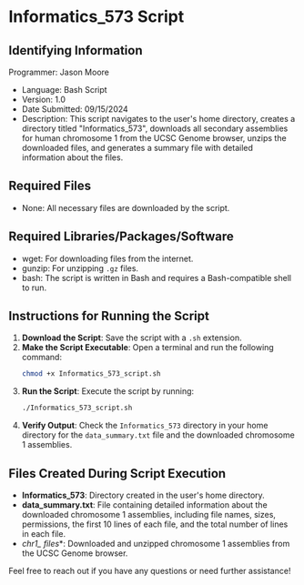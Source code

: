 # Informatics_573 Script

## Identifying Information
  Programmer: Jason Moore
- Language: Bash Script
- Version: 1.0
- Date Submitted: 09/15/2024
- Description: This script navigates to the user's home directory, creates a directory titled "Informatics_573", downloads all secondary assemblies for human chromosome 1 from the UCSC Genome browser, unzips the downloaded files, and generates a summary file with detailed information about the files.

## Required Files
- None: All necessary files are downloaded by the script.

## Required Libraries/Packages/Software
- wget: For downloading files from the internet.
- gunzip: For unzipping `.gz` files.
- bash: The script is written in Bash and requires a Bash-compatible shell to run.

## Instructions for Running the Script
1. **Download the Script**: Save the script with a `.sh` extension.
2. **Make the Script Executable**: Open a terminal and run the following command:
    ```sh
    chmod +x Informatics_573_script.sh
    ```
3. **Run the Script**: Execute the script by running:
    ```sh
    ./Informatics_573_script.sh
    ```
4. **Verify Output**: Check the `Informatics_573` directory in your home directory for the `data_summary.txt` file and the downloaded chromosome 1 assemblies.

## Files Created During Script Execution
- **Informatics_573**: Directory created in the user's home directory.
- **data_summary.txt**: File containing detailed information about the downloaded chromosome 1 assemblies, including file names, sizes, permissions, the first 10 lines of each file, and the total number of lines in each file.
- **chr1_* files**: Downloaded and unzipped chromosome 1 assemblies from the UCSC Genome browser.

Feel free to reach out if you have any questions or need further assistance!
